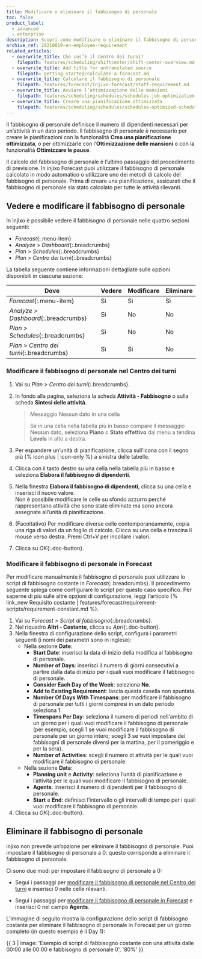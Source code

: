```yaml
---
title: Modificare o eliminare il fabbisogno di personale
toc: false
product_label:
  - advanced
  - enterprise
description: Scopri come modificare o eliminare il fabbisogno di personale calcolato da injixo.
archive_ref: 20210819-en-employee-requirement
related_articles:
  - overwrite_title: Che cos’è il Centro dei turni?
    filepath: features/scheduling/shiftcenter/shift-center-overview.md
  - overwrite_title: Add title for untranslated source
    filepath: getting-started/calculate-a-forecast.md
  - overwrite_title: Calcolare il fabbisogno di personale
    filepath: features/forecast/injixo-forecast/staff-requirement.md
  - overwrite_title: Avviare l’ottimizzazione delle mansioni
    filepath: features/scheduling/schedules/schedules-job-optimization.md
  - overwrite_title: Creare una pianificazione ottimizzata
    filepath: features/scheduling/schedules/schedules-optimized-schedules.md
---
```


Il fabbisogno di personale definisce il numero di dipendenti necessari per un’attività in un dato periodo. Il fabbisogno di personale è necessario per creare le pianificazioni con la funzionalità **Crea una pianificazione ottimizzata**, o per ottimizzarle con l’**Ottimizzazione delle mansioni** o con la funzionalità **Ottimizzare le pause**.

Il calcolo del fabbisogno di personale è l’ultimo passaggio del procedimento di previsione. In injixo Forecast puoi utilizzare il fabbisogno di personale calcolato in modo automatico o utilizzare uno dei metodi di calcolo del fabbisogno di personale. Prima di creare una pianificazione, assicurati che il fabbisogno di personale sia stato calcolato per tutte le attività rilevanti.

## Vedere e modificare il fabbisogno di personale

In injixo è possibile vedere il fabbisogno di personale nelle quattro sezioni seguenti:

- _Forecast_{:.menu-item}
- _Analyze > Dashboard_{:.breadcrumbs}
- _Plan > Schedules_{:.breadcrumbs}
- _Plan > Centro dei turni_{:.breadcrumbs} 

La tabella seguente contiene informazioni dettagliate sulle opzioni disponibili in ciascuna sezione:

<style>
table {
   margin-left: 0px;
}
</style>

| Dove  | Vedere | Modificare | Eliminare |
| ------ |--------| -------- |-------- |
| _Forecast_{:.menu-item} | Sì | Sì | Sì |
| _Analyze > Dashboard_{:.breadcrumbs} | Sì | No | No |
| _Plan > Schedules_{:.breadcrumbs} | Sì | No | No |
| _Plan > Centro dei turni_{:.breadcrumbs} | Sì | Sì | No |

### Modificare il fabbisogno di personale nel Centro dei turni

1. Vai su _Plan > Centro dei turni_{:.breadcrumbs}.
2. In fondo alla pagina, seleziona la scheda **Attività - Fabbisogno** o sulla scheda **Sintesi delle attività**.<br>
   > Messaggio Nessun dato in una cella
   >
   > Se in una cella nella tabella più in basso compare il messaggio Nessun dato, seleziona **Piano** o **Stato effettivo** dal menu a tendina **Levels** in alto a destra.

3. Per espandere un’unità di pianificazione, clicca sull’icona con il segno più {% icon plus | icon-only %} a sinistra delle tabelle.
4. Clicca con il tasto destro su una cella nella tabella più in basso e seleziona **Elabora il fabbisogno di dipendenti**.
5. Nella finestra **Elabora il fabbisogno di dipendenti**, clicca su una cella e inserisci il nuovo valore.<br>
  Non è possibile modificare le celle su sfondo azzurro perché rappresentano attività che sono state eliminate ma sono ancora assegnate all’unità di pianificazione.<br>
  
6. (Facoltativo) Per modificare diverse celle contemporaneamente, copia una riga di valori da un foglio di calcolo. Clicca su una cella e trascina il mouse verso destra. Premi Ctrl+V per incollare i valori.<br>
7.  Clicca su _OK_{:.doc-button}.

### Modificare il fabbisogno di personale in Forecast

Per modificare manualmente il fabbisogno di personale puoi utilizzare lo script di fabbisogno costante in _Forecast_{:.breadcrumbs}. Il procedimento seguente spiega come configurare lo script per questo caso specifico. Per saperne di più sulle altre opzioni di configurazione, leggi l’articolo {% link_new Requisito costante | features/forecast/requirement-scripts/requirement-constant.md %}.

1. Vai su _Forecast > Script di fabbisogno_{:.breadcrumbs}.
2. Nel riquadro **Altri - Costante**, clicca su _Apri_{:.doc-button}.<br>
3. Nella finestra di configurazione dello script, configura i parametri seguenti (i nomi dei parametri sono in inglese):
   - Nella sezione **Date**:
     - **Start Date**: inserisci la data di inizio della modifica al fabbisogno di personale.
     - **Number of Days**: inserisci il numero di giorni consecutivi a partire dalla data di inizio per i quali vuoi modificare il fabbisogno di personale.
     - **Consider Each Day of the Week**: seleziona **No**.
     - **Add to Existing Requirement**: lascia questa casella non spuntata.
     - **Number Of Days With Timespans**: per modificare il fabbisogno di personale per tutti i giorni compresi in un dato periodo seleziona 1.
     - **Timespans Per Day**: seleziona il numero di periodi nell'ambito di un giorno per i quali vuoi modificare il fabbisogno di personale (per esempio, scegli 1 se vuoi modificare il fabbisogno di personale per un giorno intero; scegli 3 se vuoi impostare dei fabbisogni di personale diversi per la mattina, per il pomeriggio e per la sera).
     - **Number of Activities**: scegli il numero di attività per le quali vuoi modificare il fabbisogno di personale.
   - Nella sezione **Data**:
     - **Planning unit** e **Activity**: seleziona l’unità di pianificazione e l’attività per le quali vuoi modificare il fabbisogno di personale.
     - **Agents**: inserisci il numero di dipendenti per il fabbisogno di personale.
     - **Start** e **End**: definisci l’intervallo o gli intervalli di tempo per i quali vuoi modificare il fabbisogno di personale.
4. Clicca su _OK_{:.doc-button}.

## Eliminare il fabbisogno di personale

injixo non prevede un’opzione per eliminare il fabbisogno di personale. Puoi impostare il fabbisogno di personale a 0: questo corrisponde a eliminare il fabbisogno di personale.

 Ci sono due modi per impostare il fabbisogno di personale a 0:
 - Segui i passaggi per [modificare il fabbisogno di personale nel Centro dei turni](#modificare-il-fabbisogno-di-personale-nel-centro-dei-turni) e inserisci 0 nelle celle rilevanti.
 
 - Segui i passaggi per [modificare il fabbisogno di personale in Forecast](#modificare-il-fabbisogno-di-personale-in-forecast) e inserisci 0 nel campo **Agents**.

L’immagine di seguito mostra la configurazione dello script di fabbisogno costante per eliminare il fabbisogno di personale in Forecast per un giorno completo (in questo esempio è il Day 1):

{{ 3 | image: 'Esempio di script di fabbisogno costante con una attività dalle 00:00 alle 00:00 e fabbisogno di personale 0', '80%' }}
